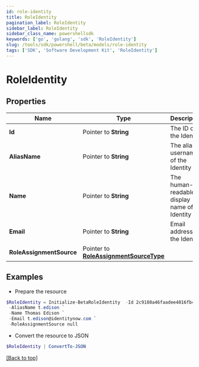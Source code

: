 ```yaml
---
id: role-identity
title: RoleIdentity
pagination_label: RoleIdentity
sidebar_label: RoleIdentity
sidebar_class_name: powershellsdk
keywords: ['go', 'golang', 'sdk', 'RoleIdentity'] 
slug: /tools/sdk/powershell/beta/models/role-identity
tags: ['SDK', 'Software Development Kit', 'RoleIdentity']
---
```



# RoleIdentity

## Properties

Name | Type | Description | Notes
------------ | ------------- | ------------- | -------------
**Id** |  Pointer to **String** | The ID of the Identity | [optional] 
**AliasName** |  Pointer to **String** | The alias / username of the Identity | [optional] 
**Name** |  Pointer to **String** | The human-readable display name of the Identity | [optional] 
**Email** |  Pointer to **String** | Email address of the Identity | [optional] 
**RoleAssignmentSource** |  Pointer to [**RoleAssignmentSourceType**](role-assignment-source-type) |  | [optional] 

## Examples

- Prepare the resource
```powershell
$RoleIdentity = Initialize-BetaRoleIdentity  -Id 2c9180a46faadee4016fb4e018c20639 `
 -AliasName t.edison `
 -Name Thomas Edison `
 -Email t.edison@identitynow.com `
 -RoleAssignmentSource null
```

- Convert the resource to JSON
```powershell
$RoleIdentity | ConvertTo-JSON
```


[[Back to top]](#) 

